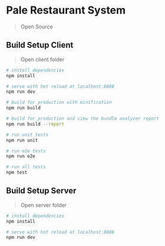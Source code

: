 # Pale Restaurant System

> Open Source

## Build Setup Client

> Open client folder

``` bash
# install dependencies
npm install

# serve with hot reload at localhost:8080
npm run dev

# build for production with minification
npm run build

# build for production and view the bundle analyzer report
npm run build --report

# run unit tests
npm run unit

# run e2e tests
npm run e2e

# run all tests
npm test
```

## Build Setup Server

> Open server folder

``` bash
# install dependencies
npm install

# serve with hot reload at localhost:8080
npm run dev
```
